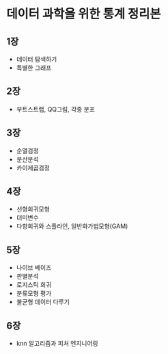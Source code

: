 # 데이터 과학을 위한 통계 정리본

## 1장
- 데이터 탐색하기
- 특별한 그래프

## 2장
- 부트스트랩, QQ그림, 각종 분포

## 3장
- 순열검정
- 분산분석
- 카이제곱검정

## 4장
- 선형회귀모형
- 더미변수
- 다항회귀와 스플라인, 일반화가법모형(GAM)

## 5장
- 나이브 베이즈
- 판별분석
- 로지스틱 회귀
- 분류모형 평가
- 불균형 데이터 다루기

## 6장
- knn 알고리즘과 피처 엔지니어링



